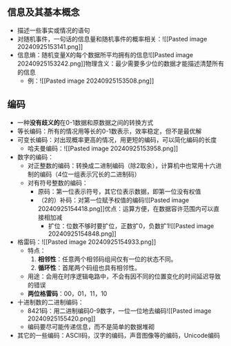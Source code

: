 ## 信息及其基本概念

- 描述一些事实或情况的语句
- 对随机事件，一句话的信息量和随机事件的概率相关：![[Pasted image 20240925153141.png]]
- 信息熵：随机变量X的每个数据所平均拥有的信息![[Pasted image 20240925153242.png]]物理含义：最少需要多少位的数据才能描述清楚所有的信息
	- 例：![[Pasted image 20240925153508.png]]
## 编码

- 一种**没有歧义的**在0-1数据和原数据之间的转换方式
- 等长编码：所有的情况用等长的0-1数表示，效率稳定，但不是最优解
- 可变长编码：对出现概率更高的情况，用更短的编码，可以简化编码的长度
	- 哈夫曼编码：![[Pasted image 20240925153958.png]]
- 数字的编码：
	- 对正整数的编码：转换成二进制编码（除2取余），计算机中也常用十六进制的编码（4位一组表示冗长的二进制码）
	- 对有符号整数的编码：
		- 原码：第一位表示符号，其它位表示数据，即第一位没有权值
		- （2的）补码：对第一位赋予权值的编码![[Pasted image 20240925154418.png]]优点：运算方便，在数据容许范围内可以直接相加减
			- 扩位：位数不够时要扩位，正数扩0，负数扩1![[Pasted image 20240925154848.png]]
- 格雷码：![[Pasted image 20240925154933.png]]
	- 特点：
		1. **相邻性**：任意两个相邻码组间仅有一位的状态不同。
		2. **循环性**：首尾两个码组也具有相邻性。
	- 用途：会用在时序逻辑电路中，不会有因不同的位置变化的时间延迟导致的错误 
	- **两位格雷码**：00，01，11，10
- 十进制数的二进制编码：
	- 8421码：用二进制编码0-9数字，一位一位地去编码![[Pasted image 20240925155420.png]]
	- 编码要尽可能传递信息，而不是简单的数据堆砌
- 其它的一些编码：ASCII码，汉字的编码，声音图像等的编码，Unicode编码



